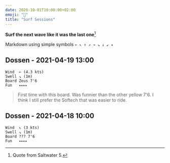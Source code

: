 ```yaml
---
date: 2020-10-01T10:00:00+02:00
emoji: "🌊"
title: "Surf Sessions"
---
```


__Surf the next wave like it was the last one__[^1]

Markdown using simple symbols `← ↖ ↑ ↗ → ↘ ↓ ↙ ⭑ `

## Dossen - 2021-04-19 13:00

```
Wind  ← (4.3 kts) 
Swell ↘ (1m) 
Board Zeus 7'6  
Fun   ⭑⭑⭑⭑
```

> First time with this board. Was funnier than the other yellow 7'6. I think I still prefer the Softech that was easier to ride.


## Dossen - 2021-04-18 10:00

```
Wind  ↖ (3 kts) 
Swell ↘ (1m) 
Board ??? 7'6  
Fun   ⭑⭑⭑⭑
```


[^1]: Quote from Saltwater 5. 
